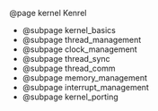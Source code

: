 @page kernel Kenrel

- @subpage kernel_basics
- @subpage thread_management
- @subpage clock_management
- @subpage thread_sync
- @subpage thread_comm
- @subpage memory_management
- @subpage interrupt_management
- @subpage kernel_porting
